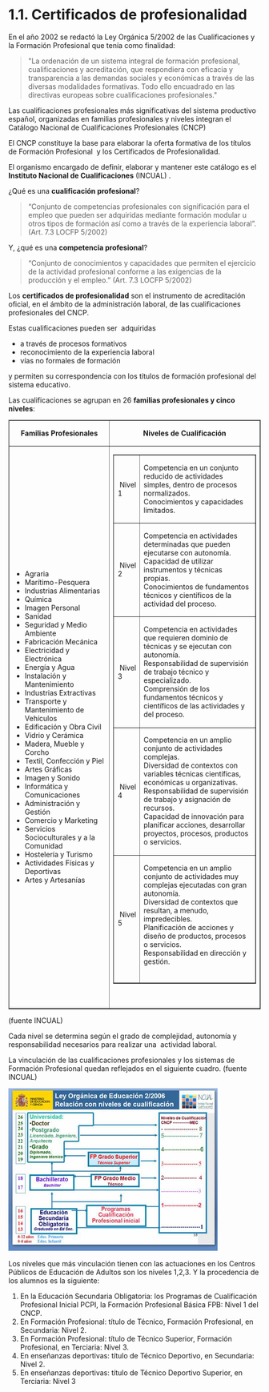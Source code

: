 
# 1.1. Certificados de profesionalidad

En el año 2002 se redactó la Ley Orgánica 5/2002 de las Cualificaciones y la Formación Profesional que tenía como finalidad:

>"La ordenación de un sistema integral de formación profesional, cualificaciones y acreditación, que respondiera con eficacia y transparencia a las demandas sociales y económicas a través de las diversas modalidades formativas. Todo ello encuadrado en las directivas europeas sobre cualificaciones profesionales."

Las cualificaciones profesionales más significativas del sistema productivo español, organizadas en familias profesionales y niveles integran el Catálogo Nacional de Cualificaciones Profesionales (CNCP)

El CNCP constituye la base para elaborar la oferta formativa de los títulos de Formación Profesional  y los Certificados de Profesionalidad.

El organismo encargado de definir, elaborar y mantener este catálogo es el **Instituto Nacional de Cualificaciones** (INCUAL) .

¿Qué es una **cualificación profesional**?

>“Conjunto de competencias profesionales con significación para el empleo que pueden ser adquiridas mediante formación modular u otros tipos de formación así como a través de la experiencia laboral”. (Art. 7.3 LOCFP 5/2002)

Y, ¿qué es una **competencia profesional**?

>“Conjunto de conocimientos y capacidades que permiten el ejercicio de la actividad profesional conforme a las exigencias de la producción y el empleo.” (Art. 7.3 LOCFP 5/2002)

Los **certificados de profesionalidad** son el instrumento de acreditación oficial, en el ámbito de la administración laboral, de las cualificaciones profesionales del CNCP.

Estas cualificaciones pueden ser  adquiridas

- a través de procesos formativos
- reconocimiento de la experiencia laboral  
- vías no formales de formación

y permiten su correspondencia con los títulos de formación profesional del sistema educativo.

Las cualificaciones se agrupan en 26 **familias profesionales y cinco niveles**:

<table style="width: 100%;" border="1" cellspacing="0" cellpadding="0">
<tbody>
<tr>
<td>
<p align="center"><strong>Familias Profesionales</strong></p>
</td>
<td>
<p align="center"><strong>Niveles de Cualificación</strong></p>
</td>
</tr>
<tr>
<td width="40%">
<ul>
<li>Agraria</li>
<li>Marítimo-Pesquera</li>
<li>Industrias Alimentarias</li>
<li>Química</li>
<li>Imagen Personal</li>
<li>Sanidad</li>
<li>Seguridad y Medio Ambiente</li>
<li>Fabricación Mecánica</li>
<li>Electricidad y Electrónica</li>
<li>Energía y Agua</li>
<li>Instalación y Mantenimiento</li>
<li>Industrias Extractivas</li>
<li>Transporte y Mantenimiento de Vehículos</li>
<li>Edificación y Obra Civil</li>
<li>Vidrio y Cerámica</li>
<li>Madera, Mueble y Corcho</li>
<li>Textil, Confección y Piel</li>
<li>Artes Gráficas</li>
<li>Imagen y Sonido</li>
<li>Informática y Comunicaciones</li>
<li>Administración y Gestión</li>
<li>Comercio y Marketing</li>
<li>Servicios Socioculturales y a la Comunidad</li>
<li>Hostelería y Turismo</li>
<li>Actividades Físicas y Deportivas</li>
<li>Artes y Artesanías</li>
</ul>
</td>
<td valign="top" width="60%">
<table style="width: 100%;" border="1" cellspacing="0" cellpadding="0">
<tbody>
<tr>
<td width="10%">&nbsp;Nivel 1</td>
<td width="89%">
<p>Competencia en un conjunto reducido de actividades simples, dentro de procesos normalizados.<br> Conocimientos y capacidades limitados.</p>
</td>
</tr>
<tr>
<td width="10%">&nbsp;Nivel 2</td>
<td width="89%">
<p align="left">Competencia en actividades determinadas que pueden ejecutarse con autonomía.<br> Capacidad de utilizar instrumentos y técnicas propias.&nbsp;<br> Conocimientos de fundamentos técnicos y científicos de la actividad del proceso.</p>
</td>
</tr>
<tr>
<td width="10%">&nbsp;Nivel 3</td>
<td width="89%">
<p>Competencia en actividades que requieren dominio de técnicas y se ejecutan con autonomía.<br> Responsabilidad de supervisión de trabajo técnico y especializado.<br> Comprensión de los fundamentos técnicos y científicos de las actividades y del proceso.</p>
</td>
</tr>
<tr>
<td width="10%">&nbsp;Nivel 4</td>
<td width="89%">
<p>Competencia en un amplio conjunto de actividades complejas.<br> Diversidad de contextos con variables técnicas científicas, económicas u organizativas.<br> Responsabilidad de supervisión de trabajo y asignación de recursos.<br> Capacidad de innovación para planificar acciones, desarrollar proyectos, procesos, productos o servicios.</p>
</td>
</tr>
<tr>
<td width="10%">&nbsp;Nivel 5</td>
<td width="89%">
<p>Competencia en un amplio conjunto de actividades muy complejas ejecutadas con gran autonomía.&nbsp;<br> Diversidad de contextos que resultan, a menudo, impredecibles.&nbsp;<br> Planificación de acciones y diseño de productos, procesos o servicios.<br> Responsabilidad en dirección y gestión.<br> &nbsp;</p>
</td>
</tr>
</tbody>
</table>
<p>&nbsp;</p>
</td>
</tr>
</tbody>
</table>

(fuente INCUAL)

Cada nivel se determina según el grado de complejidad, autonomía y responsabilidad necesarios para realizar una  actividad laboral.

La vinculación de las cualificaciones profesionales y los sistemas de Formación Profesional quedan reflejados en el siguiente cuadro. (fuente INCUAL)

![](img/cuadro_INCUAL.jpg)

Los niveles que más vinculación tienen con las actuaciones en los Centros Públicos de Educación de Adultos son los niveles 1,2,3. Y la procedencia de los alumnos es la siguiente:

1. En la Educación Secundaria Obligatoria: los Programas de Cualificación Profesional Inicial PCPI, la Formación Profesional Básica FPB: Nivel 1 del CNCP.
1. En Formación Profesional: título de Técnico, Formación Profesional, en Secundaria: Nivel 2.
1. En Formación Profesional: título de Técnico Superior, Formación Profesional, en Terciaria: Nivel 3.
1. En enseñanzas deportivas: título de Técnico Deportivo, en Secundaria: Nivel 2.
1. En enseñanzas deportivas: título de Técnico Deportivo Superior, en Terciaria: Nivel 3
